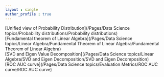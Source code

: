 ```yaml
---
layout : single
author_profile : true
---
```


[Unified view of Probability Distribution](/Pages/Data Science topics/Probability distributions/Probability distributions)  
[Fundamental theorem of Linear Algebra](/Pages/Data Science topics/Linear Algebra/Fundamental Theorem of Linear Algebra/Fundamental Theorem of Linear Algebra)  
[SVD and Eigen Value Decomposition](/Pages/Data Science topics/Linear Algebra/SVD and Eigen Decomposition/SVD and Eigen Decomposition)  
[ROC AUC curve](/Pages/Data Science topics/Evaluation Metrics/ROC AUC curve/ROC AUC curve)
